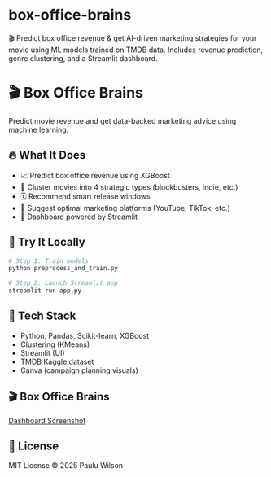 # box-office-brains
🎬 Predict box office revenue &amp; get AI-driven marketing strategies for your movie using ML models trained on TMDB data. Includes revenue prediction, genre clustering, and a Streamlit dashboard.



# 🎬 Box Office Brains

Predict movie revenue and get data-backed marketing advice using machine learning.

## 🔥 What It Does

- 📈 Predict box office revenue using XGBoost
- 🧠 Cluster movies into 4 strategic types (blockbusters, indie, etc.)
- 🗓️ Recommend smart release windows
- 📱 Suggest optimal marketing platforms (YouTube, TikTok, etc.)
- 🎨 Dashboard powered by Streamlit

## 🚀 Try It Locally

```bash
# Step 1: Train models
python preprocess_and_train.py

# Step 2: Launch Streamlit app
streamlit run app.py
```

## 🧠 Tech Stack

- Python, Pandas, Scikit-learn, XGBoost
- Clustering (KMeans)
- Streamlit (UI)
- TMDB Kaggle dataset
- Canva (campaign planning visuals)

## 🎬 Box Office Brains

[Dashboard Screenshot](dashboard.png)


## 📄 License

MIT License © 2025 Paulu Wilson

